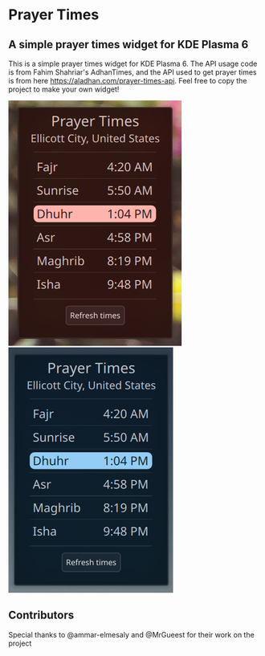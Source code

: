 # Prayer Times
## A simple prayer times widget for KDE Plasma 6

This is a simple prayer times widget for KDE Plasma 6. The API usage code is from Fahim Shahriar's AdhanTimes, and the API used to get prayer times is from here https://aladhan.com/prayer-times-api. Feel free to copy the project to make your own widget!

![Red theme](prayer-times-widget.png)
![Blue theme](prayertimeswidget.png)

## Contributors
Special thanks to @ammar-elmesaly and @MrGueest for their work on the project
